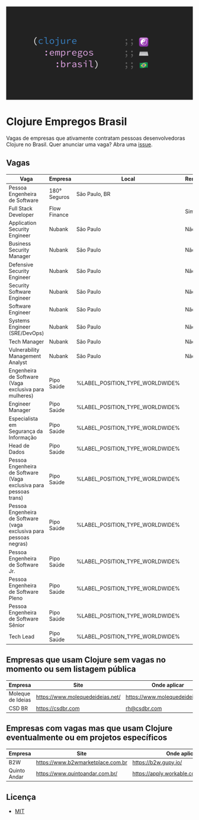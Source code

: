 ![Clojure Empregos Brasil](./docs/cover.png)

# Clojure Empregos Brasil

Vagas de empresas que ativamente contratam pessoas desenvolvedoras Clojure no Brasil. Quer anunciar uma vaga? Abra uma [issue](https://github.com/renatoalencar/clojure-empregos-brasil/issues).

## Vagas


|                                                               Vaga |      Empresa |                           Local | Remoto? |                                                                                                 Onde aplicar |
|--------------------------------------------------------------------|--------------|---------------------------------|---------|--------------------------------------------------------------------------------------------------------------|
|                                      Pessoa Engenheira de Software | 180° Seguros |                   São Paulo, BR |         |                                   https://180-seguros.breezy.hr/p/6227cb95c7c6-pessoa-engenheira-de-software |
|                                               Full Stack Developer | Flow Finance |                                 |     Sim |           https://airtable.com/embed/shrG8DnjAdAOAZm9h/tble1ghQMefhblMVK/viwOzu3raZSmdxK7Z/recGtRyuHlvFhUV0v |
|                                      Application Security Engineer |       Nubank |                       São Paulo |     Não |                                                             https://boards.greenhouse.io/nubank/jobs/3870458 |
|                                          Business Security Manager |       Nubank |                       São Paulo |     Não |                                                             https://boards.greenhouse.io/nubank/jobs/3400816 |
|                                        Defensive Security Engineer |       Nubank |                       São Paulo |     Não |                                                             https://boards.greenhouse.io/nubank/jobs/3947838 |
|                                         Security Software Engineer |       Nubank |                       São Paulo |     Não |                                                             https://boards.greenhouse.io/nubank/jobs/3695044 |
|                                                  Software Engineer |       Nubank |                       São Paulo |     Não |                                                             https://boards.greenhouse.io/nubank/jobs/2569175 |
|                                      Systems Engineer (SRE/DevOps) |       Nubank |                       São Paulo |     Não |                                                             https://boards.greenhouse.io/nubank/jobs/3372800 |
|                                                       Tech Manager |       Nubank |                       São Paulo |     Não |                                                             https://boards.greenhouse.io/nubank/jobs/2989044 |
|                                   Vulnerability Management Analyst |       Nubank |                       São Paulo |     Não |                                                             https://boards.greenhouse.io/nubank/jobs/4064230 |
|              Engenheira de Software (Vaga exclusiva para mulheres) |   Pipo Saúde | %LABEL_POSITION_TYPE_WORLDWIDE% |         |              https://pipo-saude.breezy.hr/p/2508984cb6c6-engenheira-de-software-vaga-exclusiva-para-mulheres |
|                                                   Engineer Manager |   Pipo Saúde | %LABEL_POSITION_TYPE_WORLDWIDE% |         |                                                 https://pipo-saude.breezy.hr/p/1d37185d13f0-engineer-manager |
|                            Especialista em Segurança da Informação |   Pipo Saúde | %LABEL_POSITION_TYPE_WORLDWIDE% |         |                          https://pipo-saude.breezy.hr/p/21590ad632c4-especialista-em-seguranca-da-informacao |
|                                                      Head de Dados |   Pipo Saúde | %LABEL_POSITION_TYPE_WORLDWIDE% |         |                                                    https://pipo-saude.breezy.hr/p/3e414acc1caf-head-de-dados |
|  Pessoa Engenheira de Software (Vaga exclusiva para pessoas trans) |   Pipo Saúde | %LABEL_POSITION_TYPE_WORLDWIDE% |         |  https://pipo-saude.breezy.hr/p/647061946892-pessoa-engenheira-de-software-vaga-exclusiva-para-pessoas-trans |
| Pessoa Engenheira de Software (vaga exclusiva para pessoas negras) |   Pipo Saúde | %LABEL_POSITION_TYPE_WORLDWIDE% |         | https://pipo-saude.breezy.hr/p/1a9152c5e824-pessoa-engenheira-de-software-vaga-exclusiva-para-pessoas-negras |
|                                  Pessoa Engenheira de Software Jr. |   Pipo Saúde | %LABEL_POSITION_TYPE_WORLDWIDE% |         |                                 https://pipo-saude.breezy.hr/p/e2e72cd3c60e-pessoa-engenheira-de-software-jr |
|                                Pessoa Engenheira de Software Pleno |   Pipo Saúde | %LABEL_POSITION_TYPE_WORLDWIDE% |         |                              https://pipo-saude.breezy.hr/p/88be39a57a16-pessoa-engenheira-de-software-pleno |
|                               Pessoa Engenheira de Software Sênior |   Pipo Saúde | %LABEL_POSITION_TYPE_WORLDWIDE% |         |                             https://pipo-saude.breezy.hr/p/7f9fb45706e4-pessoa-engenheira-de-software-senior |
|                                                          Tech Lead |   Pipo Saúde | %LABEL_POSITION_TYPE_WORLDWIDE% |         |                                                        https://pipo-saude.breezy.hr/p/5cfe42cda790-tech-lead |


## Empresas que usam Clojure sem vagas no momento ou sem listagem pública


|           Empresa |                             Site |                     Onde aplicar |
|-------------------|----------------------------------|----------------------------------|
| Moleque de Ideias | https://www.molequedeideias.net/ | https://www.molequedeideias.net/ |
|            CSD BR |                https://csdbr.com |                     rh@csdbr.com |


## Empresas com vagas mas que usam Clojure eventualmente ou em projetos específicos


|      Empresa |                              Site |                            Onde aplicar |
|--------------|-----------------------------------|-----------------------------------------|
|          B2W | https://www.b2wmarketplace.com.br |                    https://b2w.gupy.io/ |
| Quinto Andar |   https://www.quintoandar.com.br/ | https://apply.workable.com/quintoandar/ |


## Licença

* [MIT](./LICENSE)
